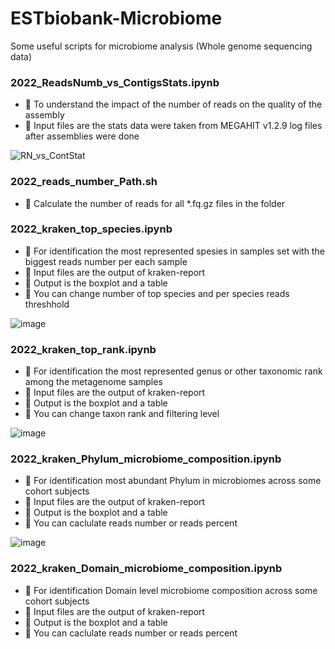 # ESTbiobank-Microbiome
Some useful scripts for microbiome analysis (Whole genome sequencing data)

### 2022_ReadsNumb_vs_ContigsStats.ipynb
- 🤗 To understand the impact of the number of reads on the quality of the assembly
- 🦠 Input files are the stats data were taken from MEGAHIT v1.2.9 log files after assemblies were done 

![RN_vs_ContStat](https://user-images.githubusercontent.com/15068419/176651799-2e631225-7133-45d3-bcc9-979191c9cf2d.jpg)

### 2022_reads_number_Path.sh
- 🧬 Calculate the number of reads for all *.fq.gz files in the folder

### 2022_kraken_top_species.ipynb
- 🤗 For identification the most represented spesies in samples set with the biggest reads number per each sample
- 🦠 Input files are the output of kraken-report
- 💌 Output is the boxplot and a table
- 👋 You can change number of top species and per species reads threshhold

![image](https://user-images.githubusercontent.com/15068419/170773473-4b9f708d-cc15-4c0a-8730-5d9bd4f0c2c3.png)


### 2022_kraken_top_rank.ipynb
- 🤗 For identification the most represented genus or other taxonomic rank among the metagenome samples
- 🦠 Input files are the output of kraken-report
- 💌 Output is the boxplot and a table
- 👋 You can change taxon rank and filtering level

![image](https://user-images.githubusercontent.com/15068419/170773564-47cd39c0-cf70-4262-83d4-c39f0158f054.png)

### 2022_kraken_Phylum_microbiome_composition.ipynb
- 🤗 For identification most abundant Phylum in microbiomes across some cohort subjects
- 🦠 Input files are the output of kraken-report
- 💌 Output is the boxplot and a table
- 👋 You can caclulate reads number or reads percent

![image](https://user-images.githubusercontent.com/15068419/170773099-fc7b2d32-3fb1-473d-8c7c-dc2cd0462833.png)

### 2022_kraken_Domain_microbiome_composition.ipynb
- 🤗 For identification Domain level microbiome composition across some cohort subjects
- 🦠 Input files are the output of kraken-report
- 💌 Output is the boxplot and a table
- 👋 You can caclulate reads number or reads percent

